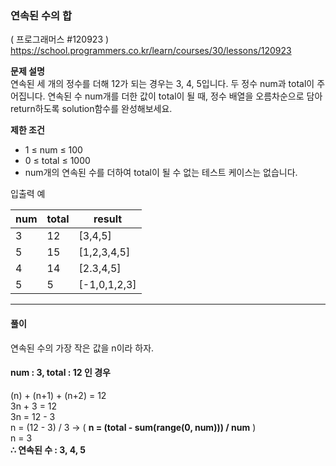 ### 연속된 수의 합
( 프로그래머스 #120923 )
https://school.programmers.co.kr/learn/courses/30/lessons/120923

**문제 설명**   
연속된 세 개의 정수를 더해 12가 되는 경우는 3, 4, 5입니다. 두 정수 num과 total이 주어집니다. 연속된 수 num개를 더한 값이 total이 될 때, 정수 배열을 오름차순으로 담아 return하도록 solution함수를 완성해보세요.

**제한 조건**
* 1 ≤ num ≤ 100
* 0 ≤ total ≤ 1000
* num개의 연속된 수를 더하여 total이 될 수 없는 테스트 케이스는 없습니다.


입출력 예

| **num** | **total** | **result**   |
|---------|-----------|--------------|
| 3       | 12        | [3,4,5]      |
| 5       | 15        | [1,2,3,4,5]  |
| 4       | 14        | [2.3,4,5]    |
| 5       | 5         | [-1,0,1,2,3] |


---


#### 풀이

연속된 수의 가장 작은 값을 n이라 하자.   
#### num : 3, total : 12 인 경우
(n) + (n+1) + (n+2) = 12   
3n + 3 = 12   
3n = 12 - 3   
n = (12 - 3) / 3  → ( **n = (total - sum(range(0, num))) / num** )   
n = 3   
**∴ 연속된 수 : 3, 4, 5**

 